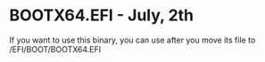 # BOOTX64.EFI - July, 2th

If you want to use this binary, you can use after you move its file to /EFI/BOOT/BOOTX64.EFI
